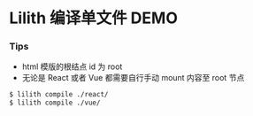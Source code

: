 # Lilith 编译单文件 DEMO

### Tips

- html 模版的根结点 id 为 root
- 无论是 React 或者 Vue 都需要自行手动 mount 内容至 root 节点

```bash
$ lilith compile ./react/
$ lilith compile ./vue/
```
